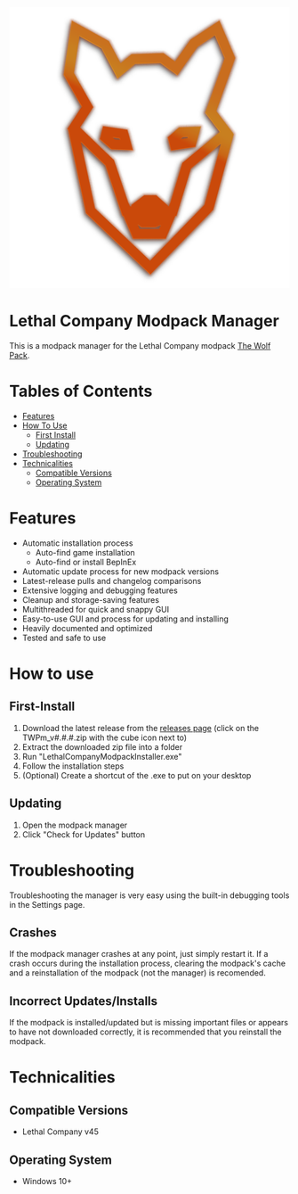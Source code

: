 ![wolf icon](https://github.com/m-riley04/LethalCompanyModpackInstaller/blob/master/wolf.png)
# Lethal Company Modpack Manager
This is a modpack manager for the Lethal Company modpack [The Wolf Pack](https://github.com/m-riley04/veXs-Lethal-Company-Pack).

# Tables of Contents
- [Features](#Features)
- [How To Use](#How-to-use)
    - [First Install](#First-Install)
    - [Updating](#Updating)
- [Troubleshooting](#Troubleshooting)
- [Technicalities](#Technicalities)
    - [Compatible Versions](#Compatible-Versions)
    - [Operating System](#Operating-System)

# Features
- Automatic installation process
    - Auto-find game installation
    - Auto-find or install BepInEx
- Automatic update process for new modpack versions
- Latest-release pulls and changelog comparisons
- Extensive logging and debugging features
- Cleanup and storage-saving features
- Multithreaded for quick and snappy GUI
- Easy-to-use GUI and process for updating and installing
- Heavily documented and optimized
- Tested and safe to use

# How to use
## First-Install
1. Download the latest release from the [releases page](https://github.com/m-riley04/LethalCompanyModpackInstaller/releases) (click on the TWPm_v#.#.#.zip with the cube icon next to)
2. Extract the downloaded zip file into a folder
3. Run "LethalCompanyModpackInstaller.exe"
4. Follow the installation steps
5. (Optional) Create a shortcut of the .exe to put on your desktop

## Updating
1. Open the modpack manager
2. Click "Check for Updates" button

# Troubleshooting
Troubleshooting the manager is very easy using the built-in debugging tools in the Settings page. 
## Crashes
If the modpack manager crashes at any point, just simply restart it. If a crash occurs during the installation process, clearing the modpack's cache and a reinstallation of the modpack (not the manager) is recomended.
## Incorrect Updates/Installs
If the modpack is installed/updated but is missing important files or appears to have not downloaded correctly, it is recommended that you reinstall the modpack.

# Technicalities
## Compatible Versions
- Lethal Company v45
## Operating System
- Windows 10+

